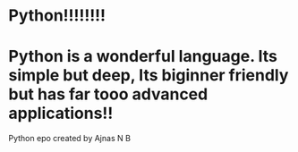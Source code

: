 # Python!!!!!!!!
# Python is a wonderful language. Its simple but deep, Its biginner friendly but has far tooo advanced applications!!
Python epo created by Ajnas N B
